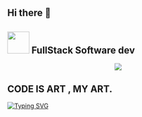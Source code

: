 ## Hi there 👋
## <picture><img src = "https://github.com/7oSkaaa/7oSkaaa/blob/main/Images/about_me.gif?raw=true" width = 50px></picture> FullStack Software dev
<p align="center">
  <a href="https://github.com/DenverCoder1/readme-typing-svg"><img src="https://readme-typing-svg.herokuapp.com?font=Time+New+Roman&color=%23C8BE25&size=25&center=true&vCenter=true&width=600&height=100&lines=MTech+2024+from+IIIT+Gwalior;Award+Winning+Ex-Software+Engineer+at+Xoriant+Solutions;3+Star+Competitive+programmer+on+Leetcode;GATE+Qualified+All+India+Rank+8028;Design+Develop+Deliver;"></a>
</p>

## CODE IS ART , MY ART.
[![Typing SVG](https://readme-typing-svg.demolab.com/?lines==THREE+PROJECTS-+IN+DEVELOPMENT;Rental+Management;alertnessMap;Portfolio)](https://git.io/typing-svg)

<!--
**khulekani492/khulekani492** is a ✨ _special_ ✨ repository because its `README.md` (this file) appears on your GitHub profile.

Here are some ideas to get you started:

- 🔭 I’m currently working on ...
- 🌱 I’m currently learning ...
- 👯 I’m looking to collaborate on ...
- 🤔 I’m looking for help with ...
- 💬 Ask me about ...
- 📫 How to reach me: ...
- 😄 Pronouns: ...
- ⚡ Fun fact: ...
-->
